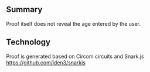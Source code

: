 ## Summary

Proof itself does not reveal the age entered by the user.

## Technology

Proof is generated based on Circom circuits and Snark.js
https://github.com/iden3/snarkjs
